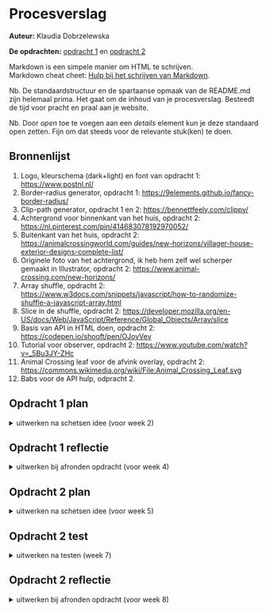 # Procesverslag
**Auteur:** Klaudia Dobrzelewska

**De opdrachten:** [opdracht 1](opdracht1/index.html) en [opdracht 2](opdracht2/index.html)


Markdown is een simpele manier om HTML te schrijven.  
Markdown cheat cheet: [Hulp bij het schrijven van Markdown](https://github.com/adam-p/markdown-here/wiki/Markdown-Cheatsheet).

Nb. De standaardstructuur en de spartaanse opmaak van de README.md zijn helemaal prima. Het gaat om de inhoud van je procesverslag. Besteedt de tijd voor pracht en praal aan je website.

Nb. Door *open* toe te voegen aan een *details* element kun je deze standaard open zetten. Fijn om dat steeds voor de relevante stuk(ken) te doen.



## Bronnenlijst
  1. Logo, kleurschema (dark+light) en font van opdracht 1: https://www.postnl.nl/
  2. Border-radius generator, opdracht 1: https://9elements.github.io/fancy-border-radius/ 
  3. Clip-path generator, opdracht 1 en 2: https://bennettfeely.com/clippy/ 
  4. Achtergrond voor binnenkant van het huis, opdracht 2: https://nl.pinterest.com/pin/414683078192970052/ 
  5. Buitenkant van het huis, opdracht 2: https://animalcrossingworld.com/guides/new-horizons/villager-house-exterior-designs-complete-list/
  6. Originele foto van het achtergrond, ik heb hem zelf wel scherper gemaakt in Illustrator, opdracht 2: https://www.animal-crossing.com/new-horizons/ 
  7. Array shuffle, opdracht 2: https://www.w3docs.com/snippets/javascript/how-to-randomize-shuffle-a-javascript-array.html  
  8. Slice in de shuffle, opdracht 2: https://developer.mozilla.org/en-US/docs/Web/JavaScript/Reference/Global_Objects/Array/slice
  9. Basis van API in HTML doen, opdracht 2: https://codepen.io/shooft/pen/OJovVev  
  10. Tutorial voor observer, opdracht 2: https://www.youtube.com/watch?v=_5Bu3JY-ZHc 
  11. Animal Crossing leaf voor de afvink overlay, opdracht 2: https://commons.wikimedia.org/wiki/File:Animal_Crossing_Leaf.svg 
  12. Babs voor de API hulp, odpracht 2.




## Opdracht 1 plan

<details>
  <summary>uitwerken na schetsen idee (voor week 2)</summary>


  ### Je storyboard:
  <img src="readme-images/storyboard-opdr1.png" width="375px" alt="storyboard voor opdracht 1">


  ### Je ambitie: 
  Aan deze technieken/punten wil ik werken:
  - Ik wil graag leren om een mooie, professionele animatie te maken.
  - Ik wil meer experimenteren met de bezier mogelijkheden binnen de animaties.
  - Ik wil iets maken waar ik trots op ben.
  - Ik wil responsiviteit onder de knie krijgen.
</details>



## Opdracht 1 reflectie

<details>
  <summary>uitwerken bij afronden opdracht (voor week 4)</summary>


  ### Je uitkomst - karakteristiek screenshot(s):
  <img src="readme-images/opdracht1.png" width="375px" alt="uitomst opdracht 1">


  ### Dit ging goed/Heb ik geleerd: 
  Korte omschrijving met plaatje(s)
  - De logo namaken door middel van border-radius, gradient en clip-path was nieuw voor mij, maar is wel goed gegaan.
  - Gebruik maken van @font-face was nieuw, maar het ging goed.
  - Geleerd hoe je een driehoek maakt door middel van borders.
  - Voor het eerst een gradient gebruiken.
  - Dark-mode ging goed.
  - Reduced motion ging goed.
  - Custom properties gingen goed.

  <img src="readme-images/goedopdr1.png" width="375px" alt="top">


  ### Dit was lastig/Is niet gelukt:
  Korte omschrijving met plaatje(s)
  - CSS coderen op basis van ontzettend simpele HTML code was een uitdaging.
  - Clip-path gebruiken om echt wat te tekenen was lastig.
  - Responsiviteit ging moeizaam.

  <img src="readme-images/slechtopdr1.png" width="375px" alt="bummer">
</details>



## Opdracht 2 plan

<details>
  <summary>uitwerken na schetsen idee (voor week 5)</summary>


  ### Je ontwerp:
  <img src="readme-images/storyboard-opdr2.png" width="375px" alt="ontwerp opdracht 2">


  ### Je ambitie: 
  Aan deze technieken/punten wil ik werken:
  - Ik wil beter worden in Javascript in het algemeen.
  - Ik wil nieuwe Javascript functies leren.
  - Ik wil begrijpen wat er in de Javascript code staat.
  - Ik wil responsiviteit in een keer goed doen.
  - Ik wil zorgen voor een opmaak die past bij Animal Crossing.
  - Ik wil iets maken waar ik trots op ben.
</details>



## Opdracht 2 test

<details>
  <summary>uitwerken na testen (week 7)</summary>

  De test heb ik later uitgevoerd, omdat ik met deze opdracht een beetje uitliep.

  Neem minimaal 5 bevindingen op:

  ### Bevinding 1:
  Responsiviteit is nog niet goed.
  <img src="readme-images/opdracht2testen1.png" width="375px" alt="bevinding 1">

  #### oplossing:
  De responsiviteit was niet goed, omdat ik op een groot scherm begon in plaats van een kleine. Ik heb de CSS herschreven en nu is de responsiviteit wel goed.
  <img src="readme-images/opdracht2oplossing1-1.png" width="375px" alt="oplossing 1 deel 1">
  <img src="readme-images/opdracht2oplossing1-2.png" width="375px" alt="oplossing 1 deel 2">



  ### Bevinding 2:
  De villager uit het huisje oproepen gaat nog mis.
  <img src="readme-images/opdracht2testen2.png" width="375px" alt="bevinding 2">

  #### oplossing:
  Sanne heeft de functie voor mij verbeterd, waardoor het oproepen nu goed gaat.
  <img src="readme-images/opdracht2oplossing2.png" width="375px" alt="oplossing 2">



  ### Bevinding 3:
  Nog niet overal toetsenbord bediening. Het huisje dat als button dient heeft hier vooral last van.
  <img src="readme-images/opdracht2testen3.png" width="375px" alt="bevinding 3">

  #### oplossing:
  De img van het huisje dat de knop is plaatsen binnen een button, dan kan je het selecteren met tab, net zoals de rest van de elementen op de pagina.
  <img src="readme-images/opdracht2oplossing3.png" width="375px" alt="oplossing 3">



  ### Bevinding 4:
  If else code werkt nog niet.
  <img src="readme-images/opdracht2testen4.png" width="375px" alt="bevinding 4">

  #### oplossing:
  If else was onnodig. Sanne heeft mij geholpen en de gebruikte functie voor mij verbeterd, waardoor de button werkt zonder if else statement.
  <img src="readme-images/opdracht2oplossing4.png" width="375px" alt="oplossing 4">



  ### Bevinding 5:
  Op kleinere schermen staat het bingo bord scheef.
  <img src="readme-images/opdracht2testen5.png" width="375px" alt="bevinding 5">

  #### oplossing:
  Ik heb hier samen met Sanne naar gekeken en het probleem was de padding. Nu deze weg is, staat het bingo bord goed.
  <img src="readme-images/opdracht2oplossing5.png" width="375px" alt="oplossing 5">



  ### Bevinding 6:
  Nog geen hover, focus en active states op de interactieve elementen.

  #### oplossing:
  Ik heb al deze states nu toegevoegd. 
  <img src="readme-images/opdracht2oplossing6-1.png" width="375px" alt="oplossing 6 deel 1">
  <img src="readme-images/opdracht2oplossing6-2.png" width="375px" alt="oplossing 6 deel 2">
</details>



## Opdracht 2 reflectie

<details>
  <summary>uitwerken bij afronden opdracht (voor week 8)</summary>

  ### Je uitkomst - karakteristiek screenshot(s):
  <img src="readme-images/dummy-plaatje.svg" width="375px" alt="uitkomst opdracht 2">


  ### Dit ging goed/Heb ik geleerd: 
  Korte omschrijving met plaatje(s)
  - Toen ik responsiviteit opnieuw aanpakte ging dit eigenlijk best soepel.
  - Ik ben tevreden met de lay-out en het ontwerp. Lekker simpel, maar past wel bij Animal Crossing.
  - Het feit dat ik mijn Javascript aan de praat heb gekregen is een wonder.
  - Ik snap nu hoe API's oproepen werkt met dank aan Babs.
  - Ik heb een hoop nieuwe Javascript code geleerd.
  - Ik heb een hoop nieuwe CSS-properties leren kennen.

  <img src="readme-images/dummy-plaatje.svg" width="375px" alt="top">


  ### Dit was lastig/Is niet gelukt:
  Korte omschrijving met plaatje(s)
  - Ik had gewild dat ik mijn Javascript complexer had gemaakt. Maar helaas is en blijft Javascript mijn grootste vijand, dus ik moet er beter in worden voordat ik te ambitieus word.
  - Responsiviteit ging in eerste instantie niet zo lekker. Hopelijk heb ik mijn les geleerd om gewoon klein te beginnen vanaf nu, want dat scheelt een hoop werk.
  - Objecten centreren werkte soms niet mee door de label en input, dit is uiteindelijk wel gelukt gelukkig.

  <img src="readme-images/dummy-plaatje.svg" width="375px" alt="bummer">
</details>